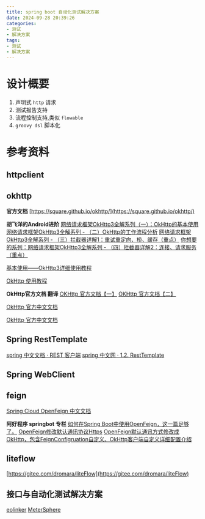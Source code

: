 ```yaml
---
title: spring boot 自动化测试解决方案
date: 2024-09-28 20:39:26
categories:
- 测试
- 解决方案
tags:
- 测试
- 解决方案
---
```


# 设计概要

1. 声明式 `http` 请求
2. 测试报告支持
3. 流程控制支持,类似 `flowable`
4. `groovy dsl` 脚本化

# 参考资料

## httpclient

## okhttp

**官方文档**
[https://square.github.io/okhttp/](https://square.github.io/okhttp/)

**胡飞洋的Android进阶**
[网络请求框架OkHttp3全解系列（一）：OkHttp的基本使用](https://cloud.tencent.com/developer/article/1667338)
[网络请求框架OkHttp3全解系列 - （二）OkHttp的工作流程分析](https://cloud.tencent.com/developer/article/1667339)
[网络请求框架OkHttp3全解系列 - （三）拦截器详解1：重试重定向、桥、缓存（重点）](https://cloud.tencent.com/developer/article/1667342)
[你想要的系列：网络请求框架OkHttp3全解系列 - （四）拦截器详解2：连接、请求服务（重点）](https://cloud.tencent.com/developer/article/1667344)


[基本使用——OkHttp3详细使用教程](https://www.cnblogs.com/it-tsz/p/11748674.html)

[OkHttp 使用教程](https://www.baeldung-cn.com/guide-to-okhttp)

**OkHttp官方文档 翻译**
[OKHttp 官方文档【一】](https://www.cnblogs.com/xiaxveliang/p/13406804.html)
[OKHttp 官方文档【二】](https://www.cnblogs.com/xiaxveliang/p/13414320.html)

[OkHttp 官方中文文档](https://blog.csdn.net/jackingzheng/article/details/51778793)

[OkHttp 官方中文文档](https://zthinker.com/archives/okhttp%E5%AE%98%E6%96%B9%E4%B8%AD%E6%96%87%E6%96%87%E6%A1%A3)

## Spring RestTemplate

[spring 中文文档 · REST 客户端](https://docs.springjava.cn/spring-framework/reference/integration/rest-clients.html)
[spring 中文网 · 1.2. RestTemplate](https://springdoc.cn/spring/integration.html#rest-resttemplate)

## Spring WebClient

## feign
[Spring Cloud OpenFeign 中文文档](https://springdoc.cn/spring-cloud-openfeign/)

**阿好程序 springbot 专栏**
[如何在Spring Boot中使用OpenFeign，这一篇足够了。](https://blog.csdn.net/qq_28754027/article/details/129924437)
[OpenFeign修改默认通讯协议Https](https://blog.csdn.net/qq_28754027/article/details/129927529)
[OpenFeign默认通讯方式修改成OkHttp，包含FeignConfigruation自定义、OkHttp客户端自定义详细配置介绍](https://blog.csdn.net/qq_28754027/article/details/129927746)

## liteflow
[https://gitee.com/dromara/liteFlow](https://gitee.com/dromara/liteFlow)

## 接口与自动化测试解决方案

[eolinker](http://blog.eolinker.com/)
[MeterSphere ](https://www.fit2cloud.com/metersphere/index.html)